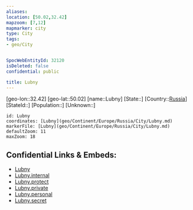 ```yaml
---
aliases: 
location: [50.02,32.42]
mapzoom: [7,12] 
mapmarker: city 
type: City
tags:
- geo/City


SpocWebEntityId: 32120
isDeleted: false
confidential: public

title: Lubny
---
```

[geo-lon::32.42]
[geo-lat::50.02]
[name::Lubny]
[State::]
[Country::[Russia](geo/Continent/Europe/Russia.md)]
[StateId::]
[Population::]
[Unknown::]


```leaflet
id: Lubny
coordinates: [Lubny](geo/Continent/Europe/Russia/City/Lubny.md)
markerFile: [Lubny](geo/Continent/Europe/Russia/City/Lubny.md)
defaultZoom: 11 
maxZoom: 18
```


## Confidential Links & Embeds: 
- [Lubny](../../../../../../_public/geo/Continent/Europe/Russia/City/Lubny.md) 
- [Lubny.internal](../../../../../../_internal/geo/Continent/Europe/Russia/City/Lubny.internal.md) 
- [Lubny.protect](../../../../../../_protect/geo/Continent/Europe/Russia/City/Lubny.protect.md) 
- [Lubny.private](../../../../../../_private/geo/Continent/Europe/Russia/City/Lubny.private.md) 
- [Lubny.personal](../../../../../../_personal/geo/Continent/Europe/Russia/City/Lubny.personal.md) 
- [Lubny.secret](../../../../../../_secret/geo/Continent/Europe/Russia/City/Lubny.secret.md) 
